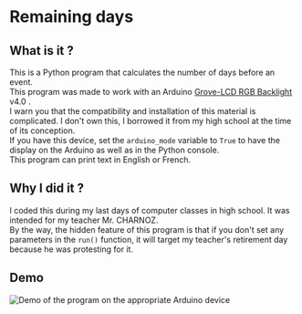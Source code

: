 # Remaining days

## What is it ?

This is a Python program that calculates the number of days before an event.  
This program was made to work with an Arduino [Grove-LCD RGB Backlight](https://wiki.seeedstudio.com/Grove-LCD_RGB_Backlight/) v4.0 .  
I warn you that the compatibility and installation of this material is complicated. I don't own this, I borrowed it from my high school at the time of its conception.  
If you have this device, set the `arduino_mode` variable to `True` to have the display on the Arduino as well as in the Python console.  
This program can print text in English or French.  

## Why I did it ?

I coded this during my last days of computer classes in high school. It was intended for my teacher Mr. CHARNOZ.  
By the way, the hidden feature of this program is that if you don't set any parameters in the `run()` function, it will target my teacher's retirement day because he was protesting for it.  

## Demo

![Demo of the program on the appropriate Arduino device](demo_arduino.gif)
